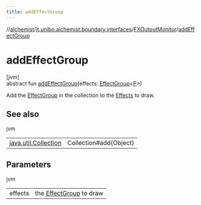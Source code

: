 ```yaml
---
title: addEffectGroup
---
```

//[alchemist](../../../index.html)/[it.unibo.alchemist.boundary.interfaces](../index.html)/[FXOutputMonitor](index.html)/[addEffectGroup](add-effect-group.html)



# addEffectGroup



[jvm]\
abstract fun [addEffectGroup](add-effect-group.html)(effects: [EffectGroup](../../it.unibo.alchemist.boundary.gui.effects/-effect-group/index.html)<[P](../../it.unibo.alchemist.boundary.monitor/-f-x-step-monitor/index.html)>)



Add the [EffectGroup](../../it.unibo.alchemist.boundary.gui.effects/-effect-group/index.html) in the collection to the [Effects](../../it.unibo.alchemist.boundary.gui.effects/-effect-f-x/index.html) to draw.



## See also


jvm

| | |
|---|---|
| [java.util.Collection](https://docs.oracle.com/javase/8/docs/api/java/util/Collection.html#add-E-) | Collection#add(Object) |



## Parameters


jvm

| | |
|---|---|
| effects | the [EffectGroup](../../it.unibo.alchemist.boundary.gui.effects/-effect-group/index.html) to draw |




